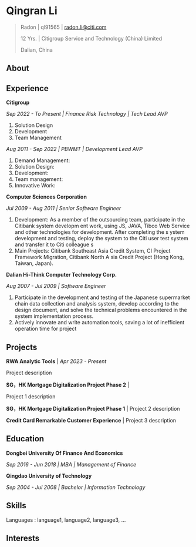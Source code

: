 # Qingran Li 

> Radon | ql91565 | radon.li@citi.com
>
> 12 Yrs. | Citigroup Service and Technology (China) Limited
>
> Dalian, China


## About

## Experience

**Citigroup**

*Sep 2022 - To Present | Finance Risk Technology | Tech Lead AVP*

1. Solution Design
2. Development
3. Team Management

*Aug 2011 - Sep 2022 | PBWMT | Development Lead AVP*

1. Demand Management:
2. Solution Design:
3. Development:
4. Team management:
5. Innovative Work:

**Computer Sciences Corporation**

*Jul 2009 - Aug 2011 | Senior Software Engineer*

1. Development: As a member of the outsourcing team, participate in the Citibank system developm ent work, using JS, JAVA, Tibco Web Service and other technologies for development. After completing the s ystem development and testing, deploy the system to the Citi user test system and transfer it to Citi colleague s
2. Main Projects: Citibank Southeast Asia Credit System, CI Project Framework Migration, Citibank North A sia Credit Project (Hong Kong, Taiwan, Japan).



**Dalian Hi-Think Computer Technology Corp.**

*Aug 2007 - Jul 2009 | Software Engineer*

   1. Participate in the development and testing of the Japanese supermarket chain data collection and analysis system, develop according to the design document, and solve the technical problems encountered in the system implementation process.
   2. Actively innovate and write automation tools, saving a lot of inefficient operation time for project

Projects
-----------------
**RWA Analytic Tools**  | *Apr 2023 - Present* 

Project description

**SG，HK Mortgage Digitalization Project Phase 2** |

  Project 1 description

**SG，HK Mortgage Digitalization Project Phase 1** |
  Project 2 description

**Credit Card Remarkable Customer Experience** |
   Project 3 description

Education
---------

**Dongbei University Of Finance And Economics** 

*Sep 2016 - Jun 2018 | MBA | Management of Finance*

**Qingdao University of Technology** 

*Sep 2004 - Jul 2008 | Bachelor | Information Technology*

Skills
------

Languages
:   language1, language2, language3, ...

Interests
--------
